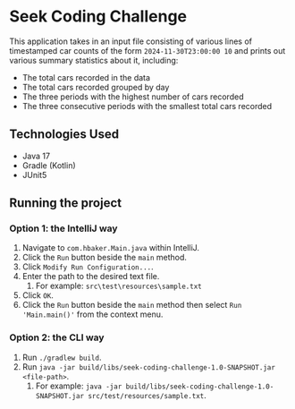 # Seek Coding Challenge
This application takes in an input file consisting of various lines of timestamped car counts of the form `2024-11-30T23:00:00 10` and prints out
various summary statistics about it, including:
- The total cars recorded in the data
- The total cars recorded grouped by day
- The three periods with the highest number of cars recorded
- The three consecutive periods with the smallest total cars recorded

## Technologies Used
- Java 17
- Gradle (Kotlin)
- JUnit5

## Running the project
### Option 1: the IntelliJ way
1. Navigate to `com.hbaker.Main.java` within IntelliJ.
2. Click the `Run` button beside the `main` method.
3. Click `Modify Run Configuration...`.
4. Enter the path to the desired text file.
   1. For example: `src\test\resources\sample.txt`
5. Click `OK`.
6. Click the `Run` button beside the `main` method then select `Run 'Main.main()'` from the context menu.
### Option 2: the CLI way
1. Run `./gradlew build`.
2. Run `java -jar build/libs/seek-coding-challenge-1.0-SNAPSHOT.jar <file-path>`.
   1. For example: `java -jar build/libs/seek-coding-challenge-1.0-SNAPSHOT.jar src/test/resources/sample.txt`.
